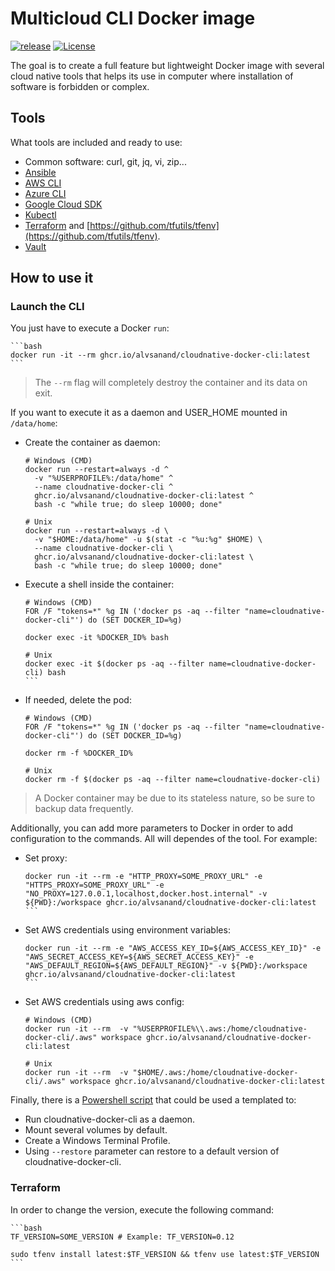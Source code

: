 # Multicloud CLI Docker image

[![release](https://github.com/alvsanand/cloudnative-docker-cli/actions/workflows/release.yaml/badge.svg)](https://github.com/alvsanand/cloudnative-docker-cli/actions/workflows/release.yml)
[![License](https://img.shields.io/badge/License-Apache%202.0-blue.svg)](https://opensource.org/licenses/Apache-2.0)

The goal is to create a full feature but lightweight Docker image with several cloud native tools that helps its use in computer where installation of software is forbidden or complex.

## Tools

What tools are included and ready to use:

- Common software: curl, git, jq, vi, zip...
- [Ansible](https://www.ansible.com/)
- [AWS CLI](https://aws.amazon.com/en/cli/)
- [Azure CLI](https://docs.microsoft.com/cli/azure)
- [Google Cloud SDK](https://cloud.google.com/sdk/gcloud)
- [Kubectl](https://kubernetes.io/docs/reference/kubectl/overview/)
- [Terraform](https://www.terraform.io/) and [https://github.com/tfutils/tfenv](https://github.com/tfutils/tfenv).
- [Vault](https://www.vaultproject.io/)

## How to use it

### Launch the CLI

You just have to execute a Docker ```run```:

    ```bash
    docker run -it --rm ghcr.io/alvsanand/cloudnative-docker-cli:latest
    ```

> The `--rm` flag will completely destroy the container and its data on exit.

If you want to execute it as a daemon and USER_HOME mounted in ```/data/home```:

- Create the container as daemon:

      # Windows (CMD)
      docker run --restart=always -d ^
        -v "%USERPROFILE%:/data/home" ^
        --name cloudnative-docker-cli ^
        ghcr.io/alvsanand/cloudnative-docker-cli:latest ^
        bash -c "while true; do sleep 10000; done"

      # Unix
      docker run --restart=always -d \
        -v "$HOME:/data/home" -u $(stat -c "%u:%g" $HOME) \
        --name cloudnative-docker-cli \
        ghcr.io/alvsanand/cloudnative-docker-cli:latest \
        bash -c "while true; do sleep 10000; done"

- Execute a shell inside the container:

      # Windows (CMD)
      FOR /F "tokens=*" %g IN ('docker ps -aq --filter "name=cloudnative-docker-cli"') do (SET DOCKER_ID=%g)

      docker exec -it %DOCKER_ID% bash

      # Unix
      docker exec -it $(docker ps -aq --filter name=cloudnative-docker-cli) bash
      ```

- If needed, delete the pod:

      # Windows (CMD)
      FOR /F "tokens=*" %g IN ('docker ps -aq --filter "name=cloudnative-docker-cli"') do (SET DOCKER_ID=%g)

      docker rm -f %DOCKER_ID%

      # Unix
      docker rm -f $(docker ps -aq --filter name=cloudnative-docker-cli)

> A Docker container may be due to its stateless nature, so be sure to backup data frequently.

Additionally, you can add more parameters to Docker in order to add configuration to the commands. All will dependes of the tool. For example:

- Set proxy:

      docker run -it --rm -e "HTTP_PROXY=SOME_PROXY_URL" -e "HTTPS_PROXY=SOME_PROXY_URL" -e "NO_PROXY=127.0.0.1,localhost,docker.host.internal" -v ${PWD}:/workspace ghcr.io/alvsanand/cloudnative-docker-cli:latest
      ```
- Set AWS credentials using environment variables:

      docker run -it --rm -e "AWS_ACCESS_KEY_ID=${AWS_ACCESS_KEY_ID}" -e "AWS_SECRET_ACCESS_KEY=${AWS_SECRET_ACCESS_KEY}" -e "AWS_DEFAULT_REGION=${AWS_DEFAULT_REGION}" -v ${PWD}:/workspace ghcr.io/alvsanand/cloudnative-docker-cli:latest
      ```

- Set AWS credentials using aws config:

      # Windows (CMD)
      docker run -it --rm  -v "%USERPROFILE%\\.aws:/home/cloudnative-docker-cli/.aws" workspace ghcr.io/alvsanand/cloudnative-docker-cli:latest
      
      # Unix
      docker run -it --rm  -v "$HOME/.aws:/home/cloudnative-docker-cli/.aws" workspace ghcr.io/alvsanand/cloudnative-docker-cli:latest

Finally, there is a [Powershell script](https://github.com/alvsanand/cloudnative-docker-cli/blob/main/scripts/cloudnative-docker-cli-installer.ps1) that could be used a templated to:

- Run cloudnative-docker-cli as a daemon.
- Mount several volumes by default.
- Create a Windows Terminal Profile.
- Using ```--restore``` parameter can restore to a default version of cloudnative-docker-cli.

### Terraform

In order to change the version, execute the following command:

    ```bash
    TF_VERSION=SOME_VERSION # Example: TF_VERSION=0.12

    sudo tfenv install latest:$TF_VERSION && tfenv use latest:$TF_VERSION
    ```
